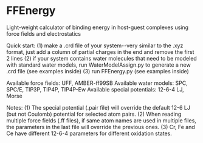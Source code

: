 # FFEnergy
Light-weight calculator of binding energy in host-guest complexes using force fields and electrostatics

Quick start:
(1) make a .crd file of your system--very similar to the .xyz format, just add a column of partial charges in the end and remove the first 2 lines
(2) if your system contains water molecules that need to be modeled with standard water models, run WaterModelAssign.py to generate a new .crd file (see examples inside)
(3) run FFEnergy.py (see examples inside)

Available force fields: UFF, AMBER-ff99SB
Available water models: SPC, SPC/E, TIP3P, TIP4P, TIP4P-Ew
Available special potentials: 12-6-4 LJ, Morse

Notes: 
(1) The special potential (.pair file) will override the default 12-6 LJ (but not Coulomb) potential for selected atom pairs.
(2) When reading multiple force fields (.ff files), if same atom names are used in multiple files, the parameters in the last file will override the previous ones.
(3) Cr, Fe and Ce have different 12-6-4 parameters for different oxidation states.
